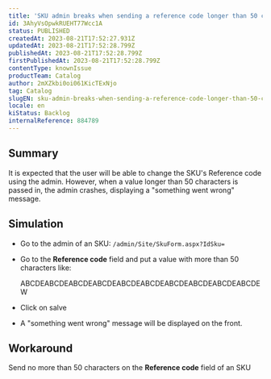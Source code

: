 ```yaml
---
title: 'SKU admin breaks when sending a reference code longer than 50 characters'
id: 3AhyVsOpwkRUEHT77Wcc1A
status: PUBLISHED
createdAt: 2023-08-21T17:52:27.931Z
updatedAt: 2023-08-21T17:52:28.799Z
publishedAt: 2023-08-21T17:52:28.799Z
firstPublishedAt: 2023-08-21T17:52:28.799Z
contentType: knownIssue
productTeam: Catalog
author: 2mXZkbi0oi061KicTExNjo
tag: Catalog
slugEN: sku-admin-breaks-when-sending-a-reference-code-longer-than-50-characters
locale: en
kiStatus: Backlog
internalReference: 884789
---
```


## Summary


It is expected that the user will be able to change the SKU's Reference code using the admin. However, when a value longer than 50 characters is passed in, the admin crashes, displaying a "something went wrong" message.


##

## Simulation



- Go to the admin of an SKU: `/admin/Site/SkuForm.aspx?IdSku=`
- Go to the **Reference code** field and put a value with more than 50 characters like:

    ABCDEABCDEABCDEABCDEABCDEABCDEABCDEABCDEABCDEABCDEW

- Click on salve
- A "something went wrong" message will be displayed on the front.


##

## Workaround


Send no more than 50 characters on the **Reference code** field of an SKU




